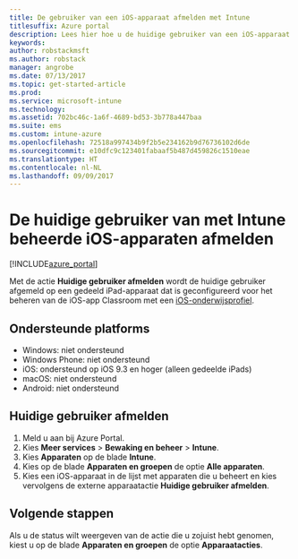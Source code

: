 ```yaml
---
title: De gebruiker van een iOS-apparaat afmelden met Intune
titlesuffix: Azure portal
description: Lees hier hoe u de huidige gebruiker van een iOS-apparaat kunt afmelden met Intune.
keywords: 
author: robstackmsft
ms.author: robstack
manager: angrobe
ms.date: 07/13/2017
ms.topic: get-started-article
ms.prod: 
ms.service: microsoft-intune
ms.technology: 
ms.assetid: 702bc46c-1a6f-4689-bd53-3b778a447baa
ms.suite: ems
ms.custom: intune-azure
ms.openlocfilehash: 72518a997434b9f2b5e234162b9d76736102d6de
ms.sourcegitcommit: e10dfc9c123401fabaaf5b487d459826c1510eae
ms.translationtype: HT
ms.contentlocale: nl-NL
ms.lasthandoff: 09/09/2017
---
```

# <a name="logout-the-current-user-on-intune-managed-ios-devices"></a>De huidige gebruiker van met Intune beheerde iOS-apparaten afmelden


[!INCLUDE[azure_portal](./includes/azure_portal.md)]


Met de actie **Huidige gebruiker afmelden** wordt de huidige gebruiker afgemeld op een gedeeld iPad-apparaat dat is geconfigureerd voor het beheren van de iOS-app Classroom met een [iOS-onderwijsprofiel](education-settings-configure-ios.md). 

## <a name="supported-platforms"></a>Ondersteunde platforms

- Windows: niet ondersteund
- Windows Phone: niet ondersteund
- iOS: ondersteund op iOS 9.3 en hoger (alleen gedeelde iPads)
- macOS: niet ondersteund
- Android: niet ondersteund

## <a name="how-to-logout-the-current-user"></a>Huidige gebruiker afmelden

1.  Meld u aan bij Azure Portal.
2.  Kies **Meer services** > **Bewaking en beheer** > **Intune**.
3.  Kies **Apparaten** op de blade **Intune**.
4.  Kies op de blade **Apparaten en groepen** de optie **Alle apparaten**.
5.  Kies een iOS-apparaat in de lijst met apparaten die u beheert en kies vervolgens de externe apparaatactie **Huidige gebruiker afmelden**.

## <a name="next-steps"></a>Volgende stappen

Als u de status wilt weergeven van de actie die u zojuist hebt genomen, kiest u op de blade **Apparaten en groepen** de optie **Apparaatacties**.
